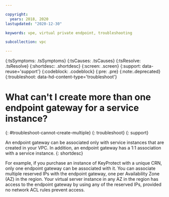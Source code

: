 ```yaml
---

copyright:
  years: 2018, 2020
lastupdated: "2020-12-30"

keywords: vpe, virtual private endpoint, troubleshooting

subcollection: vpc

---
```


{:tsSymptoms: .tsSymptoms}
{:tsCauses: .tsCauses}
{:tsResolve: .tsResolve}
{:shortdesc: .shortdesc}
{:screen: .screen}
{:support: data-reuse='support'}
{:codeblock: .codeblock}
{:pre: .pre}
{:note:.deprecated}
{:troubleshoot: data-hd-content-type='troubleshoot'}

# What can't I create more than one endpoint gateway for a service instance?
{: #troubleshoot-cannot-create-multiple}
{: troubleshoot}
{: support}

An endpoint gateway can be associated only with service instances that are created in your VPC. In addition, an endpoint gateway has a 1:1 association with a service instance.
{: shortdesc}

For example, if you purchase an instance of KeyProtect with a unique CRN, only one endpoint gateway can be associated with it. You can associate multiple reserved IPs with the
endpoint gateway, one per Availability Zone (AZ) in the region. Your virtual server instance in any AZ in the region has access to the endpoint gateway by using any of the reserved IPs, provided no network ACL rules prevent access.
